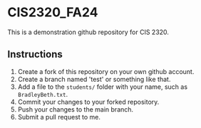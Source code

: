 # CIS2320_FA24

This is a demonstration github repository for CIS 2320.

## Instructions

1. Create a fork of this repository on your own github account.
2. Create a branch named 'test' or something like that.
3. Add a file to the ```students/``` folder with your name, such as ```BradleyBeth.txt```.
4. Commit your changes to your forked repository.
5. Push your changes to the main branch.
6. Submit a pull request to me.

   
